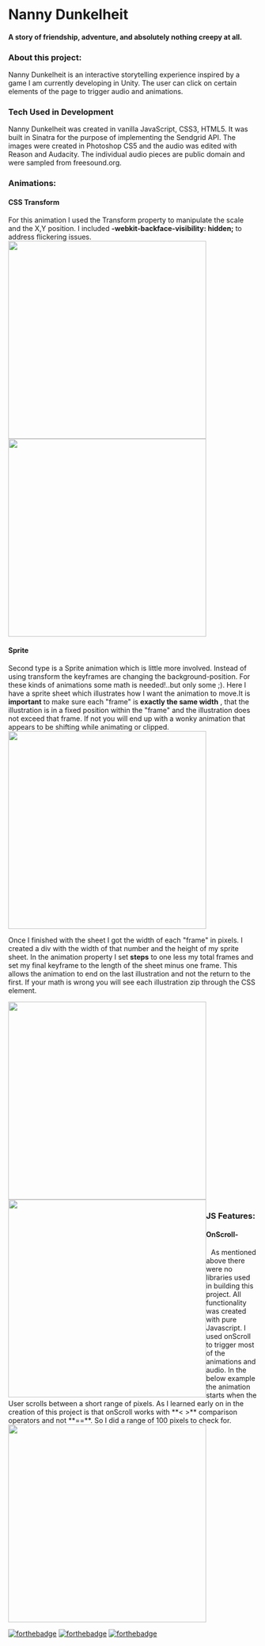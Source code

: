 # Nanny Dunkelheit


#### A story of friendship, adventure, and absolutely nothing creepy at all.
<!-- <hr> -->
### About this project:
Nanny Dunkelheit is an interactive storytelling experience inspired by a game I am currently developing in Unity. The user can click on certain elements of the page to trigger audio and animations.
### Tech Used in Development
Nanny Dunkelheit was created in vanilla JavaScript, CSS3, HTML5. It was built in Sinatra for the purpose of implementing the Sendgrid API.
The images were created in Photoshop CS5 and the audio was edited with Reason and Audacity. The individual audio pieces are public domain and were sampled from freesound.org.

### Animations:

#### CSS Transform
<span>For this animation I used the Transform property to manipulate the scale and the X,Y position. I included **-webkit-backface-visibility: hidden;** to address flickering issues.</span>
<br>
<span><img src="https://user-images.githubusercontent.com/16992474/27233078-4bbf50f6-5286-11e7-8107-f19fc672b11f.gif" width="400">
<img src="https://user-images.githubusercontent.com/16992474/27230731-38f1c09c-527e-11e7-8a88-6b5a19374ced.gif" width="400"></span>


#### Sprite 
Second type is a Sprite animation which is little more involved. Instead of using transform the keyframes are changing the background-position. 
For these kinds of animations some math is needed!..but only some ;). Here I have a sprite sheet which illustrates how I want the animation to move.It is **important** to make sure each "frame" is **exactly the same width** , that the illustration is in a fixed position within the "frame" and the illustration does not exceed that frame. If not you will end up with a wonky animation that appears to be shifting while animating or clipped.
<img src="https://user-images.githubusercontent.com/16992474/27234709-fa5f8504-528b-11e7-833d-32c42c77e56a.png" width="400">

<span>Once I finished with the sheet I got the width of each "frame" in pixels. I created a div with the width of that number and the height of my sprite sheet. In the animation property I set <b>steps</b> to one less my total frames and set my final keyframe to the length of the sheet minus one frame. This allows the animation to end on the last illustration and not the return to the first. If your math is wrong you will see each illustration zip through the CSS element.</span><br>

<span><img src="https://user-images.githubusercontent.com/16992474/27230902-d9b2ad20-527e-11e7-9bd7-72b16dda33cc.gif" width="400">
<img style="float:left;" src="https://user-images.githubusercontent.com/16992474/27233079-4bc7c6f0-5286-11e7-8342-cf2dfcf23e83.gif" width="400"></span>

### JS Features:
#### OnScroll-
<span style="padding:10px;">
As mentioned above there were no libraries used in building this project. All functionality was created with pure Javascript. I used onScroll to trigger most of the animations and audio. In the below example the animation starts when the User scrolls between a short range of pixels. As I learned early on in the creation of this project is that onScroll works with **< >** comparison operators and not **==**. So I did a range of 100 pixels to check for.
<span>
<img src="https://user-images.githubusercontent.com/16992474/27236512-5034a138-5293-11e7-8598-e99fe0a176d8.gif" width="400"> 
</span>

[![forthebadge](http://forthebadge.com/images/badges/made-with-ruby.svg)](http://forthebadge.com)
[![forthebadge](http://forthebadge.com/images/badges/uses-js.svg)](http://forthebadge.com)
[![forthebadge](http://forthebadge.com/images/badges/uses-css.svg)](http://forthebadge.com)
